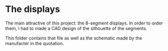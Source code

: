 # The displays

The main attractive of this project: the 8-segment displays. In order to order them, I had to made a CAD design of the silhouette of the segments.

This folder contains that file as well as the schematic made by the manufacter in the quotation.